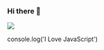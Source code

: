 ### Hi there 👋
![](https://twitter.com/emrankhan69/header_photo)

console.log('I Love JavaScript')





